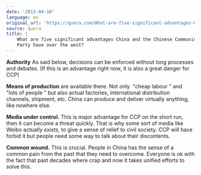 ```yaml
---
date: '2013-04-10'
language: en
original_url: 'https://quora.com/What-are-five-significant-advantages-China-and-the-Chinese-Communist-Party-have-over-the-west/answer/Clément-Renaud'
source: quora
title: |
    What are five significant advantages China and the Chinese Communist
    Party have over the west?
---
```


**Authority** As said below, decisions can be enforced without long
processes and debates. (If this is an advantage right now, it is also a
great danger for CCP) 
 
**Means of production** are available there. Not only   "cheap labour "
and  "lots of people " but also actual factories, international
distribution channels, shipment, etc. China can produce and deliver
virtually anything, like nowhere else. 
 
**Media under control.** This is major advantage for CCP on the short
run, then it can become a threat quickly. That is why some sort of media
like Weibo actually *exists,* to give a sense of relief to civil
society. CCP will have forbid it but people need some way to talk about
their discontents. 
 
**Common wound.** This is crucial. People in China has the sense of a
common pain from the past that they need to overcome. Everyone is ok
with the fact that past decades where crap and now it takes unified
efforts to solve this.
